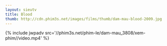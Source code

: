 ```yaml
---
layout: sieutv
title: Blood
thumb: http://cdn.phim3s.net/images/films/thumb/dam-mau-blood-2009.jpg
---
```

{% include jwpadv src='//phim3s.net/phim-le/dam-mau_3808/xem-phim//video.mp4' %}